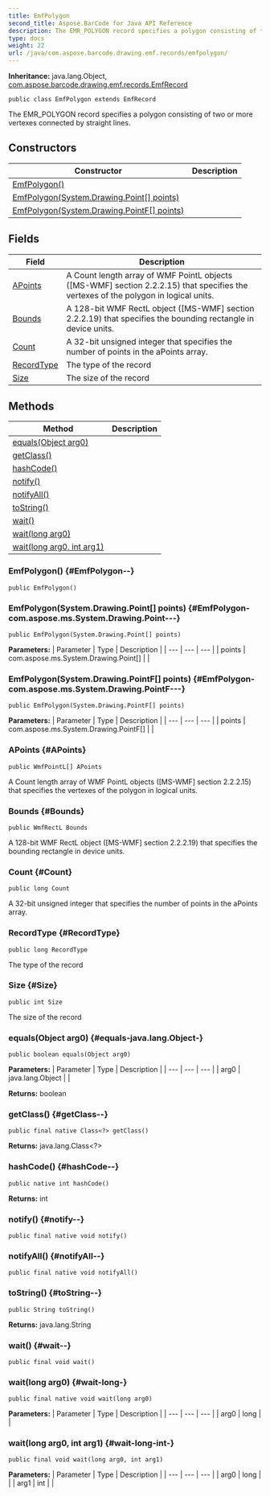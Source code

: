 ```yaml
---
title: EmfPolygon
second_title: Aspose.BarCode for Java API Reference
description: The EMR_POLYGON record specifies a polygon consisting of two or more vertexes connected by  straight lines.
type: docs
weight: 22
url: /java/com.aspose.barcode.drawing.emf.records/emfpolygon/
---
```

**Inheritance:**
java.lang.Object, [com.aspose.barcode.drawing.emf.records.EmfRecord](../../com.aspose.barcode.drawing.emf.records/emfrecord)
```
public class EmfPolygon extends EmfRecord
```

The EMR\_POLYGON record specifies a polygon consisting of two or more vertexes connected by straight lines.
## Constructors

| Constructor | Description |
| --- | --- |
| [EmfPolygon()](#EmfPolygon--) |  |
| [EmfPolygon(System.Drawing.Point[] points)](#EmfPolygon-com.aspose.ms.System.Drawing.Point---) |  |
| [EmfPolygon(System.Drawing.PointF[] points)](#EmfPolygon-com.aspose.ms.System.Drawing.PointF---) |  |
## Fields

| Field | Description |
| --- | --- |
| [APoints](#APoints) | A Count length array of WMF PointL objects ([MS-WMF] section 2.2.2.15) that specifies the vertexes of the polygon in logical units. |
| [Bounds](#Bounds) | A 128-bit WMF RectL object ([MS-WMF] section 2.2.2.19) that specifies the bounding rectangle in device units. |
| [Count](#Count) | A 32-bit unsigned integer that specifies the number of points in the aPoints array. |
| [RecordType](#RecordType) | The type of the record |
| [Size](#Size) | The size of the record |
## Methods

| Method | Description |
| --- | --- |
| [equals(Object arg0)](#equals-java.lang.Object-) |  |
| [getClass()](#getClass--) |  |
| [hashCode()](#hashCode--) |  |
| [notify()](#notify--) |  |
| [notifyAll()](#notifyAll--) |  |
| [toString()](#toString--) |  |
| [wait()](#wait--) |  |
| [wait(long arg0)](#wait-long-) |  |
| [wait(long arg0, int arg1)](#wait-long-int-) |  |
### EmfPolygon() {#EmfPolygon--}
```
public EmfPolygon()
```


### EmfPolygon(System.Drawing.Point[] points) {#EmfPolygon-com.aspose.ms.System.Drawing.Point---}
```
public EmfPolygon(System.Drawing.Point[] points)
```


**Parameters:**
| Parameter | Type | Description |
| --- | --- | --- |
| points | com.aspose.ms.System.Drawing.Point[] |  |

### EmfPolygon(System.Drawing.PointF[] points) {#EmfPolygon-com.aspose.ms.System.Drawing.PointF---}
```
public EmfPolygon(System.Drawing.PointF[] points)
```


**Parameters:**
| Parameter | Type | Description |
| --- | --- | --- |
| points | com.aspose.ms.System.Drawing.PointF[] |  |

### APoints {#APoints}
```
public WmfPointL[] APoints
```


A Count length array of WMF PointL objects ([MS-WMF] section 2.2.2.15) that specifies the vertexes of the polygon in logical units.

### Bounds {#Bounds}
```
public WmfRectL Bounds
```


A 128-bit WMF RectL object ([MS-WMF] section 2.2.2.19) that specifies the bounding rectangle in device units.

### Count {#Count}
```
public long Count
```


A 32-bit unsigned integer that specifies the number of points in the aPoints array.

### RecordType {#RecordType}
```
public long RecordType
```


The type of the record

### Size {#Size}
```
public int Size
```


The size of the record

### equals(Object arg0) {#equals-java.lang.Object-}
```
public boolean equals(Object arg0)
```




**Parameters:**
| Parameter | Type | Description |
| --- | --- | --- |
| arg0 | java.lang.Object |  |

**Returns:**
boolean
### getClass() {#getClass--}
```
public final native Class<?> getClass()
```




**Returns:**
java.lang.Class<?>
### hashCode() {#hashCode--}
```
public native int hashCode()
```




**Returns:**
int
### notify() {#notify--}
```
public final native void notify()
```




### notifyAll() {#notifyAll--}
```
public final native void notifyAll()
```




### toString() {#toString--}
```
public String toString()
```




**Returns:**
java.lang.String
### wait() {#wait--}
```
public final void wait()
```




### wait(long arg0) {#wait-long-}
```
public final native void wait(long arg0)
```




**Parameters:**
| Parameter | Type | Description |
| --- | --- | --- |
| arg0 | long |  |

### wait(long arg0, int arg1) {#wait-long-int-}
```
public final void wait(long arg0, int arg1)
```




**Parameters:**
| Parameter | Type | Description |
| --- | --- | --- |
| arg0 | long |  |
| arg1 | int |  |

